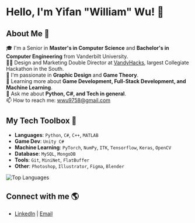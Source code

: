 # Hello, I'm Yifan "William" Wu! 👋

## About Me 🚀
🎓 I'm a Senior in **Master's in Computer Science** and **Bachelor's in Computer Engineering** from Vanderbilt University.  
👨‍💻 Design and Marketing Double Director at [VandyHacks](https://github.com/vandyhacks), largest Collegiate Hackathon in the South.  
🎨 I'm passionate in **Graphic Design** and **Game Theory**.  
🌱 Learning more about **Game Development, Full-Stack Development, and Machine Learning**.  
💬 Ask me about **Python, C#, and Tech in general**.  
📫 How to reach me: [wwu9758@gmail.com](mailto:wwu9758@gmail.com)  

## My Tech Toolbox 🧰

- **Languages**: `Python`, `C#`, `C++`, `MATLAB`
- **Game Dev**: `Unity C#`
- **Machine Learning**: `PyTorch`, `NumPy`, `ITK`, `Tensorflow`, `Keras`, `OpenCV`
- **Database**: `MySQL`, `MongoDB`
- **Tools**: `Git`, `MiniNet`, `FlatBuffer`
- **Other**: `Photoshop`, `Illustrator`, `Figma`, `Blender`

![Top Languages](https://github-readme-stats.vercel.app/api/top-langs/?username=WilliamW9758&theme=tokyonight)

## Connect with me 🌎
- [LinkedIn](https://linkedin.com/in/yifan-william-wu/) | [Email](mailto:wwu9758@gmail.com)
